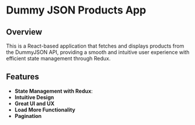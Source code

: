 # Dummy JSON Products App

## Overview
This is a React-based application that fetches and displays products from the DummyJSON API, providing a smooth and intuitive user experience with efficient state management through Redux.

## Features
- **State Management with Redux**: 
- **Intuitive Design**
- **Great UI and UX**
- **Load More Functionality** 
- **Pagination**
  
